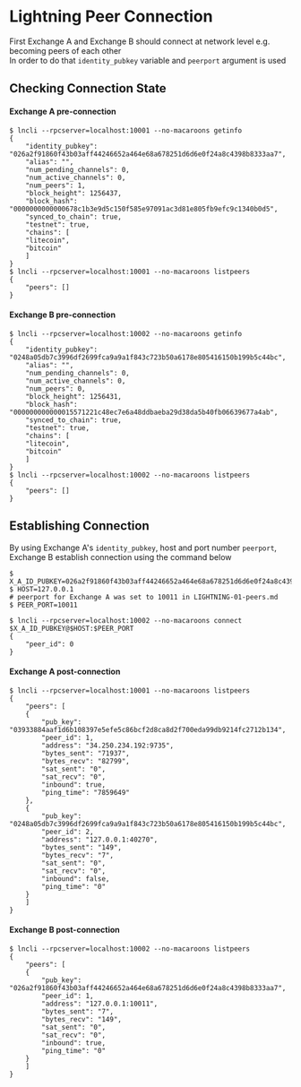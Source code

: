 # Lightning Peer Connection
First Exchange A and Exchange B should connect at network level e.g. becoming peers of each other  
In order to do that `identity_pubkey` variable and `peerport` argument is used  

## Checking Connection State

#### Exchange A pre-connection
```shell
$ lncli --rpcserver=localhost:10001 --no-macaroons getinfo
{
    "identity_pubkey": "026a2f91860f43b03aff44246652a464e68a678251d6d6e0f24a8c4398b8333aa7",
    "alias": "",
    "num_pending_channels": 0,
    "num_active_channels": 0,
    "num_peers": 1,
    "block_height": 1256437,
    "block_hash": "0000000000000678c1b3e9d5c150f585e97091ac3d81e805fb9efc9c1340b0d5",
    "synced_to_chain": true,
    "testnet": true,
    "chains": [
	"litecoin",
	"bitcoin"
    ]
}
$ lncli --rpcserver=localhost:10001 --no-macaroons listpeers
{
    "peers": []
}
```

#### Exchange B pre-connection
```shell
$ lncli --rpcserver=localhost:10002 --no-macaroons getinfo
{
    "identity_pubkey": "0248a05db7c3996df2699fca9a9a1f843c723b50a6178e805416150b199b5c44bc",
    "alias": "",
    "num_pending_channels": 0,
    "num_active_channels": 0,
    "num_peers": 0,
    "block_height": 1256431,
    "block_hash": "000000000000015571221c48ec7e6a48ddbaeba29d38da5b40fb06639677a4ab",
    "synced_to_chain": true,
    "testnet": true,
    "chains": [
	"litecoin",
	"bitcoin"
    ]
}
$ lncli --rpcserver=localhost:10002 --no-macaroons listpeers
{
    "peers": []
}
```


## Establishing Connection
By using Exchange A's `identity_pubkey`, host and port number `peerport`, Exchange B establish connection using the command below
```shell
$ X_A_ID_PUBKEY=026a2f91860f43b03aff44246652a464e68a678251d6d6e0f24a8c4398b8333aa7
$ HOST=127.0.0.1
# peerport for Exchange A was set to 10011 in LIGHTNING-01-peers.md
$ PEER_PORT=10011

$ lncli --rpcserver=localhost:10002 --no-macaroons connect $X_A_ID_PUBKEY@$HOST:$PEER_PORT
{
    "peer_id": 0
}
```

#### Exchange A post-connection
```shell
$ lncli --rpcserver=localhost:10001 --no-macaroons listpeers
{
    "peers": [
	{
	    "pub_key": "03933884aaf1d6b108397e5efe5c86bcf2d8ca8d2f700eda99db9214fc2712b134",
	    "peer_id": 1,
	    "address": "34.250.234.192:9735",
	    "bytes_sent": "71937",
	    "bytes_recv": "82799",
	    "sat_sent": "0",
	    "sat_recv": "0",
	    "inbound": true,
	    "ping_time": "7859649"
	},
	{
	    "pub_key": "0248a05db7c3996df2699fca9a9a1f843c723b50a6178e805416150b199b5c44bc",
	    "peer_id": 2,
	    "address": "127.0.0.1:40270",
	    "bytes_sent": "149",
	    "bytes_recv": "7",
	    "sat_sent": "0",
	    "sat_recv": "0",
	    "inbound": false,
	    "ping_time": "0"
	}
    ]
}
```

#### Exchange B post-connection
```shell
$ lncli --rpcserver=localhost:10002 --no-macaroons listpeers
{
    "peers": [
	{
	    "pub_key": "026a2f91860f43b03aff44246652a464e68a678251d6d6e0f24a8c4398b8333aa7",
	    "peer_id": 1,
	    "address": "127.0.0.1:10011",
	    "bytes_sent": "7",
	    "bytes_recv": "149",
	    "sat_sent": "0",
	    "sat_recv": "0",
	    "inbound": true,
	    "ping_time": "0"
	}
    ]
}
```
